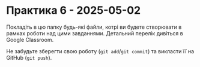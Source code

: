 # Практика 6 - 2025-05-02

Покладіть в цю папку будь-які файли, котрі ви будете створювати в рамках роботи
над цими завданнями.  Детальний перелік дивіться в Google Classroom.

Не забудьте зберегти свою роботу (`git add`/`git commit`) та викласти її на
GitHub (`git push`).
